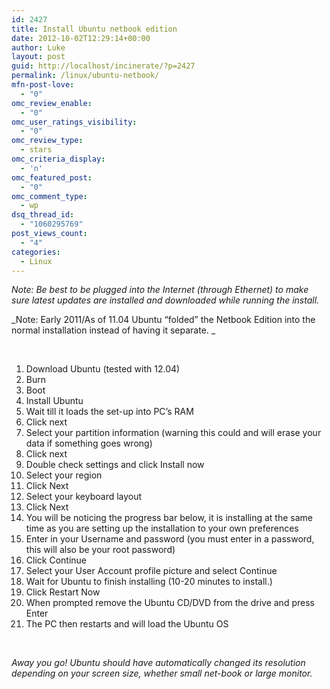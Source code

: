 ```yaml
---
id: 2427
title: Install Ubuntu netbook edition
date: 2012-10-02T12:29:14+00:00
author: Luke
layout: post
guid: http://localhost/incinerate/?p=2427
permalink: /linux/ubuntu-netbook/
mfn-post-love:
  - "0"
omc_review_enable:
  - "0"
omc_user_ratings_visibility:
  - "0"
omc_review_type:
  - stars
omc_criteria_display:
  - 'n'
omc_featured_post:
  - "0"
omc_comment_type:
  - wp
dsq_thread_id:
  - "1060295769"
post_views_count:
  - "4"
categories:
  - Linux
---
```

_Note: Be best to be plugged into the Internet (through Ethernet) to make sure latest updates are installed and downloaded while running the install._

_Note: Early 2011/As of 11.04 Ubuntu &#8220;folded&#8221; the Netbook Edition into the normal installation instead of having it separate. _

&nbsp;

  1. Download Ubuntu (tested with 12.04)
  2. Burn
  3. Boot
  4. Install Ubuntu
  5. Wait till it loads the set-up into PC&#8217;s RAM
  6. Click next
  7. Select your partition information (warning this could and will erase your data if something goes wrong)
  8. Click next
  9. Double check settings and click Install now
 10. Select your region
 11. Click Next
 12. Select your keyboard layout
 13. Click Next
 14. You will be noticing the progress bar below, it is installing at the same time as you are setting up the installation to your own preferences
 15. Enter in your Username and password (you must enter in a password, this will also be your root password)
 16. Click Continue
 17. Select your User Account profile picture and select Continue
 18. Wait for Ubuntu to finish installing (10-20 minutes to install.)
 19. Click Restart Now
 20. When prompted remove the Ubuntu CD/DVD from the drive and press Enter
 21. The PC then restarts and will load the Ubuntu OS

&nbsp;

_Away you go! Ubuntu should have automatically changed its resolution depending on your screen size, whether small net-book or large monitor._
